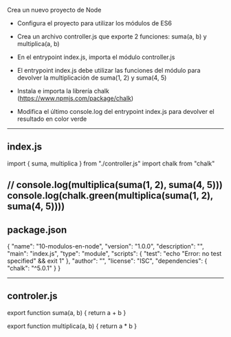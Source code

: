 
Crea un nuevo proyecto de Node

- Configura el proyecto para utilizar los módulos de ES6

- Crea un archivo controller.js que exporte 2 funciones: suma(a, b)
 y multiplica(a, b)

- En el entrypoint index.js, importa el módulo controller.js

- El entrypoint index.js debe utilizar las funciones del módulo para devolver 
la multiplicación de suma(1, 2) y suma(4, 5)

- Instala e importa la librería chalk (https://www.npmjs.com/package/chalk)

- Modifica el último console.log del entrypoint index.js para devolver el 
resultado en color verde
------------------------------------------------------------------------------
index.js
---------
import { suma, multiplica } from "./controller.js"
import chalk from "chalk"

// console.log(multiplica(suma(1, 2), suma(4, 5)))
console.log(chalk.green(multiplica(suma(1, 2), suma(4, 5))))
-------------------------------------------------------------------------------

package.json
-------------
{
  "name": "10-modulos-en-node",
  "version": "1.0.0",
  "description": "",
  "main": "index.js",
  "type": "module",
  "scripts": {
    "test": "echo \"Error: no test specified\" && exit 1"
  },
  "author": "",
  "license": "ISC",
  "dependencies": {
    "chalk": "^5.0.1"
  }
}

------------------------------------------------------------------------------
controler.js
-------------
export function suma(a, b) {
    return a + b
}

export function multiplica(a, b) {
    return a * b
}